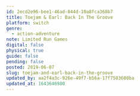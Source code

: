 ```yaml
---
id: 2ecd2e96-bee1-46ad-844d-10a8fca368b7
title: Toejam & Earl: Back In The Groove
platform: switch
genre:
  - action-adventure
note: Limited Run Games
digital: false
physical: true
guide: false
pending: false
posted: 2019-06-07
slug: toejam-and-earl-back-in-the-groove
updated_by: aa2f4a3c-926e-49f7-b56a-17f7503608ba
updated_at: 1643646980
---
```

